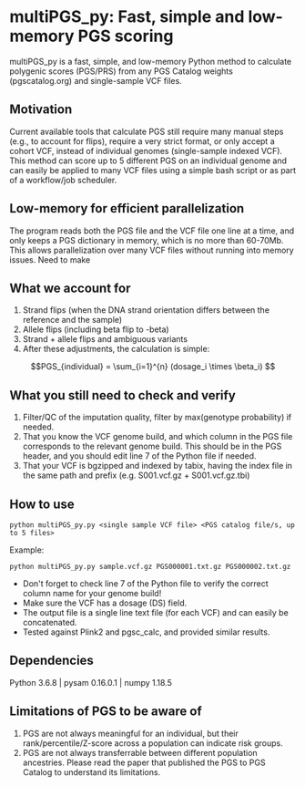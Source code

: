 # multiPGS_py: Fast, simple and low-memory PGS scoring

multiPGS_py is a fast, simple, and low-memory Python method to calculate polygenic scores (PGS/PRS) from any PGS Catalog weights (pgscatalog.org) and single-sample VCF files. 

## Motivation

Current available tools that calculate PGS still require many manual steps (e.g., to account for flips), require a very strict format, or only accept a cohort VCF, instead of individual genomes (single-sample indexed VCF). 
This method can score up to 5 different PGS on an individual genome and can easily be applied to many VCF files using a simple bash script or as part of a workflow/job scheduler. 

## Low-memory for efficient parallelization

The program reads both the PGS file and the VCF file one line at a time, and only keeps a PGS dictionary in memory, which is no more than 60-70Mb. This allows parallelization over many VCF files without running into memory issues. 
Need to make 

## What we account for

1. Strand flips (when the DNA strand orientation differs between the reference and the sample)
2. Allele flips (including beta flip to -beta)
3. Strand + allele flips and ambiguous variants
4. After these adjustments, the calculation is simple:
```math
PGS_{individual} = \sum_{i=1}^{n} (dosage_i \times \beta_i) 
```

## What you still need to check and verify

1. Filter/QC of the imputation quality, filter by max(genotype probability) if needed.
2. That you know the VCF genome build, and which column in the PGS file corresponds to the relevant genome build. This should be in the PGS header, and you should edit line 7 of the Python file if needed.
3. That your VCF is bgzipped and indexed by tabix, having the index file in the same path and prefix (e.g. S001.vcf.gz + S001.vcf.gz.tbi)

## How to use

```
python multiPGS_py.py <single sample VCF file> <PGS catalog file/s, up to 5 files>
```

Example:
```
python multiPGS_py.py sample.vcf.gz PGS000001.txt.gz PGS000002.txt.gz
```

* Don't forget to check line 7 of the Python file to verify the correct column name for your genome build!
* Make sure the VCF has a dosage (DS) field.
* The output file is a single line text file (for each VCF) and can easily be concatenated.
* Tested against Plink2 and pgsc_calc, and provided similar results.

## Dependencies

Python 3.6.8 | pysam 0.16.0.1 | numpy 1.18.5

## Limitations of PGS to be aware of

1. PGS are not always meaningful for an individual, but their rank/percentile/Z-score across a population can indicate risk groups.
2. PGS are not always transferrable between different population ancestries. Please read the paper that published the PGS to PGS Catalog to understand its limitations.

 
